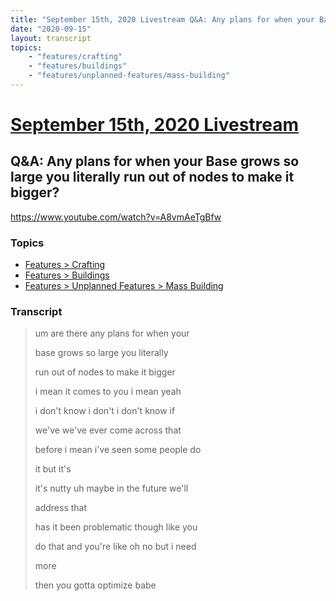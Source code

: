 ```yaml
---
title: "September 15th, 2020 Livestream Q&A: Any plans for when your Base grows so large you literally run out of nodes to make it bigger?"
date: "2020-09-15"
layout: transcript
topics:
    - "features/crafting"
    - "features/buildings"
    - "features/unplanned-features/mass-building"
---
```

# [September 15th, 2020 Livestream](../2020-09-15.md)
## Q&A: Any plans for when your Base grows so large you literally run out of nodes to make it bigger?
https://www.youtube.com/watch?v=A8vmAeTgBfw

### Topics
* [Features > Crafting](../topics/features/crafting.md)
* [Features > Buildings](../topics/features/buildings.md)
* [Features > Unplanned Features > Mass Building](../topics/features/unplanned-features/mass-building.md)

### Transcript

> um are there any plans for when your
> 
> base grows so large you literally
> 
> run out of nodes to make it bigger
> 
> i mean it comes to you i mean yeah
> 
> i don't know i don't i don't know if
> 
> we've we've ever come across that
> 
> before i mean i've seen some people do
> 
> it but it's
> 
> it's nutty uh maybe in the future we'll
> 
> address that
> 
> has it been problematic though like you
> 
> do that and you're like oh no but i need
> 
> more
> 
> then you gotta optimize babe
> 
